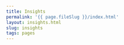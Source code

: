 ```yaml
---
title: Insights
permalink: '{{ page.fileSlug }}/index.html'
layout: insights.html
slug: insights
tags: pages
---
```



